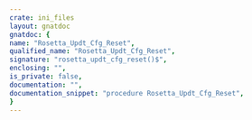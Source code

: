 ```yaml
---
crate: ini_files
layout: gnatdoc
gnatdoc: {
name: "Rosetta_Updt_Cfg_Reset",
qualified_name: "Rosetta_Updt_Cfg_Reset",
signature: "rosetta_updt_cfg_reset()$",
enclosing: "",
is_private: false,
documentation: "",
documentation_snippet: "procedure Rosetta_Updt_Cfg_Reset",
}
---
```

